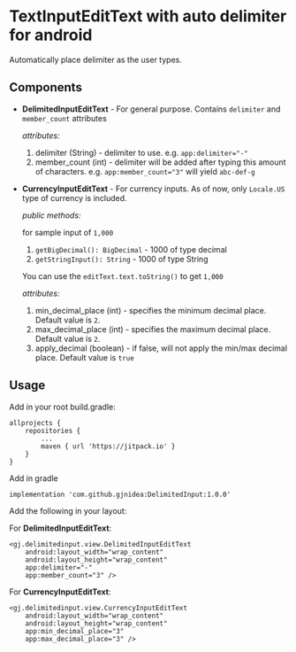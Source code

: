 # TextInputEditText with auto delimiter for android


Automatically place delimiter as the user types.

## Components

* <b>DelimitedInputEditText</b> - For general purpose. Contains `delimiter` and `member_count` attributes

    <i>attributes:</i>

	1) delimiter (String) - delimiter to use. e.g. `app:delimiter="-"`
    2) member_count (int) - delimiter will be added after typing this amount of characters. e.g. `app:member_count="3"` will yield `abc-def-g`

* <b>CurrencyInputEditText</b> - For currency inputs. As of now, only `Locale.US` type of currency is included.

	<i>public methods:</i>

    for sample input of `1,000`
    1) `getBigDecimal(): BigDecimal` - 1000 of type decimal
    2) `getStringInput(): String` - 1000 of type String

	You can use the `editText.text.toString()` to get `1,000`
	
	<i>attributes:</i>
	
	1) min_decimal_place (int) - specifies the minimum decimal place. Default value is `2`.
	2) max_decimal_place (int) - specifies the maximum decimal place. Default value is `2`.
	3) apply_decimal (boolean) - if false, will not apply the min/max decimal place. Default value is `true`

## Usage

Add in your root build.gradle:

	allprojects {
		repositories {
			...
			maven { url 'https://jitpack.io' }
		}
	}

Add in gradle

    implementation 'com.github.gjnidea:DelimitedInput:1.0.0'

Add the following in your layout:

For **DelimitedInputEditText**:

	<gj.delimitedinput.view.DelimitedInputEditText
		android:layout_width="wrap_content"
		android:layout_height="wrap_content"
		app:delimiter="-"
		app:member_count="3" />

For **CurrencyInputEditText**:

	<gj.delimitedinput.view.CurrencyInputEditText
        android:layout_width="wrap_content"
        android:layout_height="wrap_content"
		app:min_decimal_place="3"
		app:max_decimal_place="3" />
